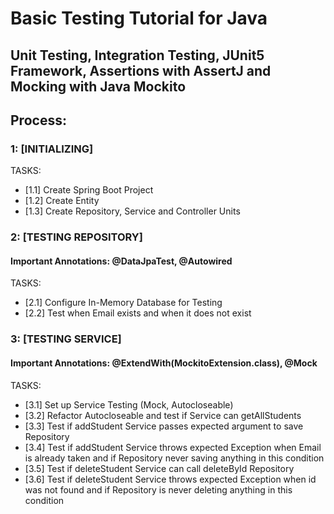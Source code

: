 # Basic Testing Tutorial for Java
## Unit Testing, Integration Testing, JUnit5 Framework, Assertions with AssertJ and Mocking with Java Mockito

## Process:

### 1: [INITIALIZING]
TASKS:
- [1.1] Create Spring Boot Project
- [1.2] Create Entity
- [1.3] Create Repository, Service and Controller Units

### 2: [TESTING REPOSITORY]
#### Important Annotations: @DataJpaTest, @Autowired
TASKS:
- [2.1] Configure In-Memory Database for Testing
- [2.2] Test when Email exists and when it does not exist

### 3: [TESTING SERVICE]
#### Important Annotations: @ExtendWith(MockitoExtension.class), @Mock
TASKS:
- [3.1] Set up Service Testing (Mock, Autocloseable)
- [3.2] Refactor Autocloseable and test if Service can getAllStudents
- [3.3] Test if addStudent Service passes expected argument to save Repository
- [3.4] Test if addStudent Service throws expected Exception when Email is already taken and if Repository never saving anything in this condition
- [3.5] Test if deleteStudent Service can call deleteById Repository
- [3.6] Test if deleteStudent Service throws expected Exception when id was not found and if Repository is never deleting anything in this condition

